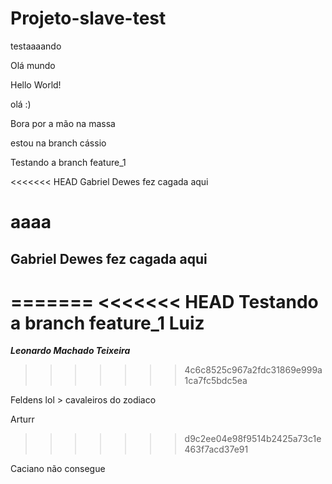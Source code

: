 # Projeto-slave-test
testaaaando

Olá mundo

Hello World!

olá :)

Bora por a mão na massa

estou na branch cássio

Testando a branch feature_1

<<<<<<< HEAD
Gabriel Dewes fez cagada aqui

aaaa
=======
## Gabriel Dewes fez cagada aqui 

=======
<<<<<<< HEAD
Testando a branch feature_1 Luiz
=======


*******Leonardo Machado Teixeira*******
>>>>>>> 4c6c8525c967a2fdc31869e999a1ca7fc5bdc5ea

Feldens lol > cavaleiros do zodiaco

Arturr 
>>>>>>> d9c2ee04e98f9514b2425a73c1e463f7acd37e91

Caciano não consegue
